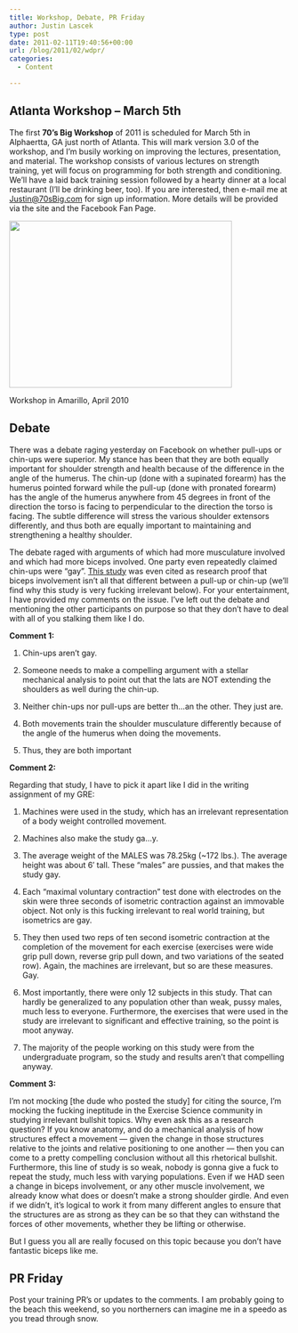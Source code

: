 ```yaml
---
title: Workshop, Debate, PR Friday
author: Justin Lascek
type: post
date: 2011-02-11T19:40:56+00:00
url: /blog/2011/02/wdpr/
categories:
  - Content

---
```

## Atlanta Workshop &#8211; March 5th

The first **70&#8217;s Big Workshop** of 2011 is scheduled for March 5th in Alphaertta, GA just north of Atlanta. This will mark version 3.0 of the workshop, and I&#8217;m busily working on improving the lectures, presentation, and material. The workshop consists of various lectures on strength training, yet will focus on programming for both strength and conditioning. We&#8217;ll have a laid back training session followed by a hearty dinner at a local restaurant (I&#8217;ll be drinking beer, too). If you are interested, then e-mail me at Justin@70sBig.com for sign up information. More details will be provided via the site and the Facebook Fan Page.
  

  


<div id="attachment_3607" style="width: 410px" class="wp-caption aligncenter">
  <a href="/2011/02/25-April-10-038-400x300.jpg"><img aria-describedby="caption-attachment-3607" data-attachment-id="3607" data-permalink="/blog/2011/02/wdpr/25-april-10-038-400x300/" data-orig-file="/2011/02/25-April-10-038-400x300.jpg" data-orig-size="400,300" data-comments-opened="1" data-image-meta="{&quot;aperture&quot;:&quot;0&quot;,&quot;credit&quot;:&quot;&quot;,&quot;camera&quot;:&quot;&quot;,&quot;caption&quot;:&quot;&quot;,&quot;created_timestamp&quot;:&quot;0&quot;,&quot;copyright&quot;:&quot;&quot;,&quot;focal_length&quot;:&quot;0&quot;,&quot;iso&quot;:&quot;0&quot;,&quot;shutter_speed&quot;:&quot;0&quot;,&quot;title&quot;:&quot;&quot;}" data-image-title="25-April-10-038-400&#215;300" data-image-description="" data-medium-file="/2011/02/25-April-10-038-400x300.jpg" data-large-file="/2011/02/25-April-10-038-400x300.jpg" src="/2011/02/25-April-10-038-400x300.jpg" alt="" title="25-April-10-038-400x300" width="400" height="300" class="size-full wp-image-3607" /></a>
  
  <p id="caption-attachment-3607" class="wp-caption-text">
    Workshop in Amarillo, April 2010
  </p>
</div>


  


## Debate

There was a debate raging yesterday on Facebook on whether pull-ups or chin-ups were superior. My stance has been that they are both equally important for shoulder strength and health because of the difference in the angle of the humerus. The chin-up (done with a supinated forearm) has the humerus pointed forward while the pull-up (done with pronated forearm) has the angle of the humerus anywhere from 45 degrees in front of the direction the torso is facing to perpendicular to the direction the torso is facing. The subtle difference will stress the various shoulder extensors differently, and thus both are equally important to maintaining and strengthening a healthy shoulder.
  

  
The debate raged with arguments of which had more musculature involved and which had more biceps involved. One party even repeatedly claimed chin-ups were &#8220;gay&#8221;. [This study][1] was even cited as research proof that biceps involvement isn&#8217;t all that different between a pull-up or chin-up (we&#8217;ll find why this study is very fucking irrelevant below). For your entertainment, I have provided my comments on the issue. I&#8217;ve left out the debate and mentioning the other participants on purpose so that they don&#8217;t have to deal with all of you stalking them like I do.
  

  
**Comment 1:**
  
1. Chin-ups aren&#8217;t gay.
  
2. Someone needs to make a compelling argument with a stellar mechanical analysis to point out that the lats are NOT extending the shoulders as well during the chin-up.
  
3. Neither chin-ups nor pull-ups are better th&#8230;an the other. They just are.
  
4. Both movements train the shoulder musculature differently because of the angle of the humerus when doing the movements.
  
5. Thus, they are both important
  

  
**Comment 2:**
  
Regarding that study, I have to pick it apart like I did in the writing assignment of my GRE:
  

  
1. Machines were used in the study, which has an irrelevant representation of a body weight controlled movement.
  
2. Machines also make the study ga&#8230;y.
  
3. The average weight of the MALES was 78.25kg (~172 lbs.). The average height was about 6&#8242; tall. These &#8220;males&#8221; are pussies, and that makes the study gay.
  
4. Each &#8220;maximal voluntary contraction&#8221; test done with electrodes on the skin were three seconds of isometric contraction against an immovable object. Not only is this fucking irrelevant to real world training, but isometrics are gay.
  
5. They then used two reps of ten second isometric contraction at the completion of the movement for each exercise (exercises were wide grip pull down, reverse grip pull down, and two variations of the seated row). Again, the machines are irrelevant, but so are these measures. Gay.
  
6. Most importantly, there were only 12 subjects in this study. That can hardly be generalized to any population other than weak, pussy males, much less to everyone. Furthermore, the exercises that were used in the study are irrelevant to significant and effective training, so the point is moot anyway.
  
7. The majority of the people working on this study were from the undergraduate program, so the study and results aren&#8217;t that compelling anyway.
  

  
**Comment 3:**
  
I&#8217;m not mocking [the dude who posted the study] for citing the source, I&#8217;m mocking the fucking ineptitude in the Exercise Science community in studying irrelevant bullshit topics. Why even ask this as a research question? If you know anatomy, and do a mechanical analysis of how structures effect a movement &#8212; given the change in those structures relative to the joints and relative positioning to one another &#8212; then you can come to a pretty compelling conclusion without all this rhetorical bullshit. Furthermore, this line of study is so weak, nobody is gonna give a fuck to repeat the study, much less with varying populations. Even if we HAD seen a change in biceps involvement, or any other muscle involvement, we already know what does or doesn&#8217;t make a strong shoulder girdle. And even if we didn&#8217;t, it&#8217;s logical to work it from many different angles to ensure that the structures are as strong as they can be so that they can withstand the forces of other movements, whether they be lifting or otherwise.
  

  
But I guess you all are really focused on this topic because you don&#8217;t have fantastic biceps like me.
  


## PR Friday

Post your training PR&#8217;s or updates to the comments. I am probably going to the beach this weekend, so you northerners can imagine me in a speedo as you tread through snow.

 [1]: http://www.ncbi.nlm.nih.gov/pmc/articles/PMC449729/
